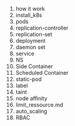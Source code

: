 1. how it work
2. install_k8s
3. pods
4. replication-controller
5. replication-set
6. deployment
7. daemon set
8. service
9. NS
10. Side Container
11. Scheduled Container
12. static-pod
13. label
14. taint
15. node affinity
16. limit_ressource.md
17. auto_scaling
18. RBAC
